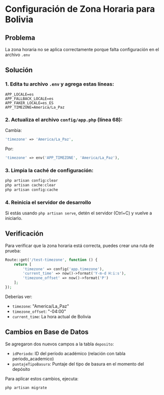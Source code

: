 # Configuración de Zona Horaria para Bolivia

## Problema
La zona horaria no se aplica correctamente porque falta configuración en el archivo `.env`

## Solución

### 1. Edita tu archivo `.env` y agrega estas líneas:

```env
APP_LOCALE=es
APP_FALLBACK_LOCALE=es
APP_FAKER_LOCALE=es_ES
APP_TIMEZONE=America/La_Paz
```

### 2. Actualiza el archivo `config/app.php` (línea 68):

Cambia:
```php
'timezone' => 'America/La_Paz',
```

Por:
```php
'timezone' => env('APP_TIMEZONE', 'America/La_Paz'),
```

### 3. Limpia la caché de configuración:

```bash
php artisan config:clear
php artisan cache:clear
php artisan config:cache
```

### 4. Reinicia el servidor de desarrollo

Si estás usando `php artisan serve`, detén el servidor (Ctrl+C) y vuelve a iniciarlo.

## Verificación

Para verificar que la zona horaria está correcta, puedes crear una ruta de prueba:

```php
Route::get('/test-timezone', function () {
    return [
        'timezone' => config('app.timezone'),
        'current_time' => now()->format('Y-m-d H:i:s'),
        'timezone_offset' => now()->format('P')
    ];
});
```

Deberías ver:
- `timezone`: "America/La_Paz"
- `timezone_offset`: "-04:00"
- `current_time`: La hora actual de Bolivia

## Cambios en Base de Datos

Se agregaron dos nuevos campos a la tabla `deposito`:
- `idPeriodo`: ID del período académico (relación con tabla periodo_academico)
- `puntajeTipoBasura`: Puntaje del tipo de basura en el momento del depósito

Para aplicar estos cambios, ejecuta:
```bash
php artisan migrate
```
